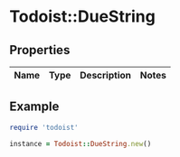 # Todoist::DueString

## Properties

| Name | Type | Description | Notes |
| ---- | ---- | ----------- | ----- |

## Example

```ruby
require 'todoist'

instance = Todoist::DueString.new()
```

